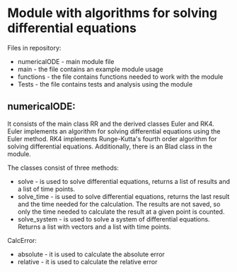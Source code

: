 # Module with algorithms for solving differential equations

Files in repository:
* numericalODE - main module file
* main - the file contains an example module usage
* functions - the file contains functions needed to work with the module
* Tests - the file contains tests and analysis using the module

numericalODE:
--------------
It consists of the main class RR and the derived classes Euler and RK4. Euler implements an algorithm for solving differential equations using the Euler method. RK4 implements Runge-Kutta's fourth order algorithm for solving differential equations. Additionally, there is an Blad class in the module.

The classes consist of three methods:
* solve - is used to solve differential equations, returns a list of results and a list of time points.
* solve_time - is used to solve differential equations, returns the last result and the time needed for the calculation. The results are not saved, so only the time needed to calculate the result at a given point is counted.
* solve_system - is used to solve a system of differential equations. Returns a list with vectors and a list with time points.

CalcError:
* absolute - it is used to calculate the absolute error
* relative - it is used to calculate the relative error
